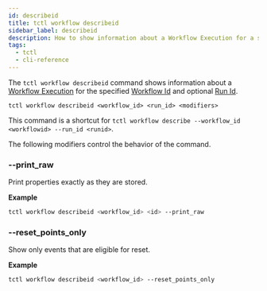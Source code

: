 ```yaml
---
id: describeid
title: tctl workflow describeid
sidebar_label: describeid
description: How to show information about a Workflow Execution for a specified Workflow Id and optional Run Id using tctl.
tags:
  - tctl
  - cli-reference
---
```


The `tctl workflow describeid` command shows information about a [Workflow Execution](/workflows#workflow-execution) for the specified [Workflow Id](/concepts/what-is-a-workflow-id) and optional [Run Id](/concepts/what-is-a-run-id).

`tctl workflow describeid <workflow_id> <run_id> <modifiers>`

This command is a shortcut for `tctl workflow describe --workflow_id <workflowid> --run_id <runid>`.

The following modifiers control the behavior of the command.

### --print_raw

Print properties exactly as they are stored.

**Example**

```bash
tctl workflow describeid <workflow_id> <id> --print_raw
```

### --reset_points_only

Show only events that are eligible for reset.

**Example**

```bash
tctl workflow describeid <workflow_id> --reset_points_only
```

